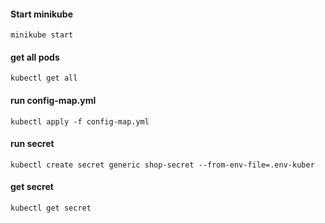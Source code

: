 #### Start minikube
```
minikube start
```

#### get all pods
```
kubectl get all
```

#### run  config-map.yml
```
kubectl apply -f config-map.yml
```
#### run secret
```
kubectl create secret generic shop-secret --from-env-file=.env-kuber
```
#### get secret
```
kubectl get secret
```
